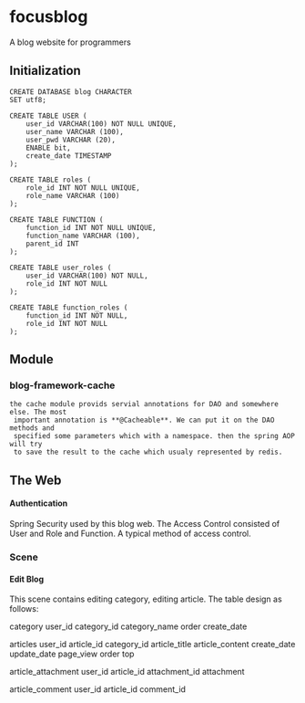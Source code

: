 # focusblog
A blog website for programmers

## Initialization
    CREATE DATABASE blog CHARACTER
    SET utf8;
    
    CREATE TABLE USER (
        user_id VARCHAR(100) NOT NULL UNIQUE,
        user_name VARCHAR (100),
        user_pwd VARCHAR (20),
        ENABLE bit,
        create_date TIMESTAMP
    );
    
    CREATE TABLE roles (
        role_id INT NOT NULL UNIQUE,
        role_name VARCHAR (100)
    );
    
    CREATE TABLE FUNCTION (
        function_id INT NOT NULL UNIQUE,
        function_name VARCHAR (100),
        parent_id INT
    );
    
    CREATE TABLE user_roles (
        user_id VARCHAR(100) NOT NULL,
        role_id INT NOT NULL
    );
    
    CREATE TABLE function_roles (
        function_id INT NOT NULL,
        role_id INT NOT NULL
    );

## Module
### blog-framework-cache
    the cache module provids servial annotations for DAO and somewhere else. The most
     important annotation is **@Cacheable**. We can put it on the DAO methods and
     specified some parameters which with a namespace. then the spring AOP will try
     to save the result to the cache which usualy represented by redis.

## The Web
#### Authentication
Spring Security used by this blog web. The Access Control consisted of User and Role and Function. A typical
method of access control.
### Scene
#### Edit Blog
This scene contains editing category, editing article. The table design as follows:

category
user_id
category_id
category_name
order
create_date


articles
user_id
article_id
category_id
article_title
article_content
create_date
update_date
page_view
order
top


article_attachment
user_id
article_id
attachment_id
attachment

article_comment
user_id
article_id
comment_id






